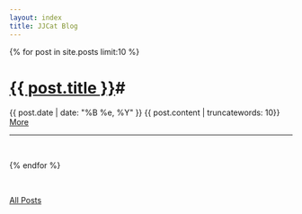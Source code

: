 ```yaml
---
layout: index
title: JJCat Blog
---
```

{% for post in site.posts limit:10 %}
# <a href = "{{ post.url }}"> {{ post.title }}</a>#
{{ post.date | date: "%B %e, %Y" }}
{{ post.content | truncatewords: 10}}
<br>
<a href = "{{post.url}}">More</a>
<br>

-------------------
<br>

{% endfor %}

<br>

<a href = "/archive.html">All Posts</a>